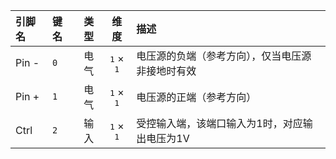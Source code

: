 <!--
DO NOT EDIT THIS FILE DIRECTLY.
This file is generated by tools/comp-docs.js.
All changes will be overwritten by regeneration.
-->

<slot class="model-pins">

| 引脚名 | 键名 | 类型 | 维度 | 描述 |
|:------ |:---- |:----:|:----:|:---- |
| Pin \- | `0` | 电气 | <samp>1</samp> × <samp>1</samp> | 电压源的负端（参考方向），仅当电压源非接地时有效 |
| Pin \+ | `1` | 电气 | <samp>1</samp> × <samp>1</samp> | 电压源的正端（参考方向） |
| Ctrl | `2` | 输入 | <samp>1</samp> × <samp>1</samp> | 受控输入端，该端口输入为1时，对应输出电压为1V |

</slot>
